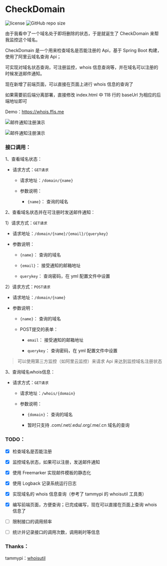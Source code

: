 CheckDomain
========
![license]
![GitHub repo size]


由于我看中了一个域名处于即将删除的状态，于是就诞生了 CheckDomain 来帮我监控这个域名。

CheckDomain 是一个用来检查域名是否能注册的 Api，基于 Spring Boot 构建，使用了阿里云域名查询 Api；

可实现对域名状态查询，可注册监控，whois 信息查询等，并在域名可以注册的时候发送邮件通知。

现在新增了前端页面，可以直接在页面上进行 whois 信息的查询了

如果需要前后端分离部署，直接修改 index.html 中 118 行的 baseUrl 为相应的后端地址即可

Demo：https://whois.ffis.me

![邮件通知注册演示](https://img.ffis.me/images/2020/02/27/whoisInfo.png)

![邮件通知注册演示](https://img.ffis.me/images/2019/12/05/checkdomain.png)


### 接口调用：

1、查看域名状态：

- 请求方式：`GET请求`
    
    - 请求地址：`/domain/{name}`
    
    - 参数说明：
        
        - `{name}`： 查询的域名

2、查看域名状态并在可注册时发送邮件通知：

1）请求方式：`GET请求`

- 请求地址：`/domain/{name}/{email}/{querykey}`

- 参数说明：
 
    - `{name}`： 查询的域名
    
    - `{email}`： 接受通知的邮箱地址
   
    - `querykey`： 查询密码，在 yml 配置文件中设置
        
2）请求方式：`POST请求`

- 请求地址：`/domain/{name}`

- 参数说明：
 
    - `{name}`： 查询的域名
    
    - POST提交的表单：
    
        - `email`： 接受通知的邮箱地址
        
        - `querykey`： 查询密码，在 yml 配置文件中设置

> 可以使用第三方监控（如阿里云监控）来请求 Api 来达到监控域名注册状态

3、查询域名whois信息：

- 请求方式：`GET请求`
    
    - 请求地址：`/whois/{domain}`
    
    - 参数说明：
        
        - `{domain}`： 查询的域名
        
        - 暂时只支持 .com/.net/.edu/.org/.me/.cn 域名的查询


### TODO：
- [x] 检查域名是否能注册
- [x] 监控域名状态，如果可以注册，发送邮件通知
- [x] 使用 Freemarker 实现邮件模板的静态化
- [x] 使用 Logback 记录系统运行日志
- [x] 实现域名的 whois 信息查询（参考了 tammypi 的 whoisutil 工具类）
- [x] 编写前端页面，方便查询；已完成编写，现在可以直接在页面上查询 whois 信息了
- [ ] 限制接口的调用频率
- [ ] 统计并记录接口的调用次数，调用耗时等信息


### Thanks：
tammypi：[whoisutil][whoisutil]

[license]:https://img.shields.io/github/license/noisky/CheckDomain?color=blue
[GitHub repo size]:https://img.shields.io/github/repo-size/noisky/CheckDomain?logo=git
[whoisutil]:https://github.com/tammypi/whoisutil
